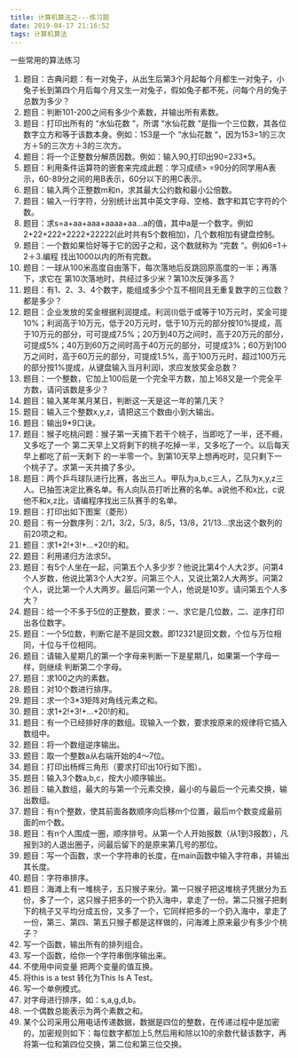 ```yaml
---
title: 计算机算法之---练习题
date: 2019-04-17 21:16:52
tags: 计算机算法
---
```



一些常用的算法练习

1. 题目：古典问题：有一对兔子，从出生后第3个月起每个月都生一对兔子，小兔子长到第四个月后每个月又生一对兔子，假如兔子都不死，问每个月的兔子总数为多少？
2. 题目：判断101-200之间有多少个素数，并输出所有素数。
3. 题目：打印出所有的 “水仙花数 “，所谓 “水仙花数 “是指一个三位数，其各位数字立方和等于该数本身。例如：153是一个 “水仙花数 “，因为153=1的三次方＋5的三次方＋3的三次方。
4. 题目：将一个正整数分解质因数。例如：输入90,打印出90=2*3*3*5。
5. 题目：利用条件运算符的嵌套来完成此题：学习成绩> =90分的同学用A表示，60-89分之间的用B表示，60分以下的用C表示。
6. 题目：输入两个正整数m和n，求其最大公约数和最小公倍数。
7. 题目：输入一行字符，分别统计出其中英文字母、空格、数字和其它字符的个数。
8. 题目：求s=a+aa+aaa+aaaa+aa…a的值，其中a是一个数字。例如2+22+222+2222+22222(此时共有5个数相加)，几个数相加有键盘控制。
9. 题目：一个数如果恰好等于它的因子之和，这个数就称为 “完数 “。例如6=1＋2＋3.编程 找出1000以内的所有完数。
10. 题目：一球从100米高度自由落下，每次落地后反跳回原高度的一半；再落下，求它在 第10次落地时，共经过多少米？第10次反弹多高？
11. 题目：有1、2、3、4个数字，能组成多少个互不相同且无重复数字的三位数？都是多少？
12. 题目：企业发放的奖金根据利润提成。利润(I)低于或等于10万元时，奖金可提10%；利润高于10万元，低于20万元时，低于10万元的部分按10%提成，高于10万元的部分，可可提成7.5%；20万到40万之间时，高于20万元的部分，可提成5%；40万到60万之间时高于40万元的部分，可提成3%；60万到100万之间时，高于60万元的部分，可提成1.5%，高于100万元时，超过100万元的部分按1%提成，从键盘输入当月利润I，求应发放奖金总数？
13. 题目：一个整数，它加上100后是一个完全平方数，加上168又是一个完全平方数，请问该数是多少？
14. 题目：输入某年某月某日，判断这一天是这一年的第几天？
15. 题目：输入三个整数x,y,z，请把这三个数由小到大输出。
16. 题目：输出9*9口诀。
17. 题目：猴子吃桃问题：猴子第一天摘下若干个桃子，当即吃了一半，还不瘾，又多吃了一个 第二天早上又将剩下的桃子吃掉一半，又多吃了一个。以后每天早上都吃了前一天剩下 的一半零一个。到第10天早上想再吃时，见只剩下一个桃子了。求第一天共摘了多少。
18. 题目：两个乒乓球队进行比赛，各出三人。甲队为a,b,c三人，乙队为x,y,z三人。已抽签决定比赛名单。有人向队员打听比赛的名单。a说他不和x比，c说他不和x,z比，请编程序找出三队赛手的名单。
19. 题目：打印出如下图案（菱形）
20. 题目：有一分数序列：2/1，3/2，5/3，8/5，13/8，21/13…求出这个数列的前20项之和。
21. 题目：求1+2!+3!+…+20!的和。
22. 题目：利用递归方法求5!。
23. 题目：有5个人坐在一起，问第五个人多少岁？他说比第4个人大2岁。问第4个人岁数，他说比第3个人大2岁。问第三个人，又说比第2人大两岁。问第2个人，说比第一个人大两岁。最后问第一个人，他说是10岁。请问第五个人多大？
24. 题目：给一个不多于5位的正整数，要求：一、求它是几位数，二、逆序打印出各位数字。
25. 题目：一个5位数，判断它是不是回文数。即12321是回文数，个位与万位相同，十位与千位相同。
26. 题目：请输入星期几的第一个字母来判断一下是星期几，如果第一个字母一样，则继续 判断第二个字母。
27. 题目：求100之内的素数。
28. 题目：对10个数进行排序。
29. 题目：求一个3*3矩阵对角线元素之和。
21. 题目：求1+2!+3!+…+20!的和。
30. 题目：有一个已经排好序的数组。现输入一个数，要求按原来的规律将它插入数组中。
31. 题目：将一个数组逆序输出。
32. 题目：取一个整数a从右端开始的4～7位。
33. 题目：打印出杨辉三角形（要求打印出10行如下图）。
34. 题目：输入3个数a,b,c，按大小顺序输出。
35. 题目：输入数组，最大的与第一个元素交换，最小的与最后一个元素交换，输出数组。
36. 题目：有n个整数，使其前面各数顺序向后移m个位置，最后m个数变成最前面的m个数。
37. 题目：有n个人围成一圈，顺序排号。从第一个人开始报数（从1到3报数），凡报到3的人退出圈子，问最后留下的是原来第几号的那位。
38. 题目：写一个函数，求一个字符串的长度，在main函数中输入字符串，并输出其长度。
39. 题目：字符串排序。
40. 题目：海滩上有一堆桃子，五只猴子来分。第一只猴子把这堆桃子凭据分为五份，多了一个，这只猴子把多的一个扔入海中，拿走了一份。第二只猴子把剩下的桃子又平均分成五份，又多了一个，它同样把多的一个扔入海中，拿走了一份，第三、第四、第五只猴子都是这样做的，问海滩上原来最少有多少个桃子？
41. 写一个函数，输出所有的排列组合。
42. 写一个函数，给你一个字符串倒序输出来。
43. 不使用中间变量 把两个变量的值互换。
44. 将this is a test 转化为This Is A Test。
45. 写一个单例模式。
46. 对字母进行排序，如：s,a,g,d,b。
47. 一个偶数总能表示为两个素数之和。
48. 某个公司采用公用电话传递数据，数据是四位的整数，在传递过程中是加密的，加密规则如下：每位数字都加上5,然后用和除以10的余数代替该数字，再将第一位和第四位交换，第二位和第三位交换。
